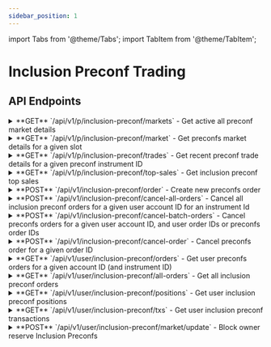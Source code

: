 ```yaml
---
sidebar_position: 1
---
```


import Tabs from '@theme/Tabs';
import TabItem from '@theme/TabItem';

# Inclusion Preconf Trading

## API Endpoints

<div className="api-endpoints-grid">

<details className="api-endpoint">
<summary className="api-endpoint-header">
  <span className="api-method-get">**GET**</span> `/api/v1/p/inclusion-preconf/markets` - Get active all preconf market details
</summary>

**Code Example:**
<Tabs>
<TabItem value="http" label="HTTP" default>

```bash
curl -X GET /api/v1/p/inclusion-preconf/markets
```

</TabItem>
<TabItem value="python" label="Python">

```python
import requests

url = "https://mainnet.app.ethgas.com/api/v1/p/inclusion-preconf/markets"

headers = {}

response = requests.get(url, headers=headers)

print(response.text)
```

</TabItem>
</Tabs>

**Request Parameters:**

| Parameter | Required | Type | Description |
| --- | --- | --- | --- |
| None | - | - | No parameters required |

**Example Response:**

```json
{
    "success": true,
    "data": {
        "markets": [
            {
                "marketId": 1000002880221,
                "slot": 2880221,
                "instrumentId": "ETH-PC-2880221",
                "name": "Eth Preconf Inclusion Slot #2880221",
                "quantityStep": "1",
                "minQuantity": "1",
                "maxQuantity": "30000000",
                "priceStep": "0.00000000001",
                "minPrice": "0.00000000001",
                "maxPrice": "0.00001",
                "collateralPerSlot": "3.996",
                "totalPreconf": 36000000,
                "availablePreconf": 30000000,
                "direction": true,
                "price": "0.00000001302",
                "midPrice": "0.00000001299",
                "status": 1,
                "maturityTime": 1730465048000,
                "trxSubmitTime": 1730465050000,
                "blockTime": 1730465052000,
                "finalityTime": 1730465820000,
                "totalGas": 29982469,
                "validatorType": 1,
                "updateDate": 1730465042000
            }
        ]
    }
}
```

**Response Body:**

| Name | Type | Description |
| --- | --- | --- |
| markets | array | List of Market objects |
| └ marketId | integer | Preconf market ID |
| └ slot | integer | Slot number of the block |
| └ instrumentId | string | Inclusion Preconf Market instrument ID<br/><br/>Use endpoint [GET /api/v1/p/inclusion-preconf/markets] to get a list of all available inclusion preconf markets' instrument IDs |
| └ name | string | Preconf market name<br/><br/>In format: "ETH-PC-xxxxxx" |
| └ quantityStep | string | Minimum increment between different order quantities |
| └ minQuantity | string | Minimum order quantity |
| └ maxQuantity | string | Maximum order quantity |
| └ priceStep | string | Minimum increment between valid price levels |
| └ minPrice | string | Minimum price |
| └ maxPrice | string | Maximum price |
| └ collateralPerSlot | string | ETH reserved by validator as collateral for this slot |
| └ totalPreconf | integer | Total preconf quantity for this slot |
| └ availablePreconf | integer | Available preconf quantity for trading |
| └ direction | boolean | The last trading direction (true = buy, false = sell) |
| └ price | string | Latest traded market price for this market |
| └ midPrice | string | Mid price of bid and ask |
| └ status | integer | Market status - see the [Market Status Codes](#market-status-codes) section for more information |
| └ maturityTime | integer | Datetime (in UNIX time) when the market will be closed |
| └ trxSubmitTime | integer | Datetime (in UNIX time) when the market will be closed for submitting transactions |
| └ blockTime | integer | Datetime (in UNIX time) when the block starts |
| └ finalityTime | integer | Datetime (in UNIX time) when the block is being finalized |
| └ totalGas | integer | Total gas available for sale in this block |
| └ validatorType | integer | Type of validator (0 for normal validators, 1 for SSV validators) |
| └ updateDate | integer | Datetime (in UNIX time) when the market orderbook was last updated |

</details>

<details className="api-endpoint">
<summary className="api-endpoint-header">
  <span className="api-method-get">**GET**</span> `/api/v1/p/inclusion-preconf/market` - Get preconfs market details for a given slot
</summary>

**Code Example:**
<Tabs>
<TabItem value="http" label="HTTP" default>

```bash
curl -X GET /api/v1/p/inclusion-preconf/market?slot=2880221
```

</TabItem>
<TabItem value="python" label="Python">

```python
import requests

url = "https://mainnet.app.ethgas.com/api/v1/p/inclusion-preconf/market"

params = {
    "slot": 2880221
}

headers = {}

response = requests.get(url, headers=headers, params=params)

print(response.text)
```

</TabItem>
</Tabs>

**Request Parameters:**

| Parameter | Required | Type | Description |
| --- | --- | --- | --- |
| slot | YES | integer | Slot number |

**Example Response:**

```json
{
    "success": true,
    "data": {
        "market": {
            "marketId": 1000002880221,
            "slot": 2880221,
            "instrumentId": "ETH-PC-2880221",
            "name": "Eth Preconf Inclusion Slot #2880221",
            "quantityStep": "1",
            "minQuantity": "1",
            "maxQuantity": "30000000",
            "priceStep": "0.00000000001",
            "minPrice": "0.00000000001",
            "maxPrice": "0.00001",
            "collateralPerSlot": "3.996",
            "totalPreconf": 36000000,
            "availablePreconf": 30000000,
            "direction": true,
            "price": "0.00000001302",
            "midPrice": "0.00000001299",
            "status": 1,
            "maturityTime": 1730465048000,
            "trxSubmitTime": 1730465050000,
            "blockTime": 1730465052000,
            "finalityTime": 1730465820000,
            "totalGas": 29982469,
            "validatorType": 1,
            "updateDate": 1730465042000
        }
    }
}
```

**Response Body:**

| Name | Type | Description |
| --- | --- | --- |
| market | object | Market object |
| └ marketId | integer | Preconf market ID |
| └ slot | integer | Slot number of the block |
| └ instrumentId | string | Inclusion Preconf Market instrument ID<br/><br/>Use endpoint [GET /api/v1/p/inclusion-preconf/markets] to get a list of all available instrument IDs |
| └ name | string | Preconf market name<br/><br/>In format: "ETH-PC-xxxxxx" |
| └ quantityStep | string | Minimum increment between different order quantities |
| └ minQuantity | string | Minimum order quantity |
| └ maxQuantity | string | Maximum order quantity |
| └ priceStep | string | Minimum increment between valid price levels |
| └ minPrice | string | Minimum price |
| └ maxPrice | string | Maximum price |
| └ collateralPerSlot | string | ETH reserved by validator as collateral for this slot |
| └ totalPreconf | integer | Total preconf quantity for this slot |
| └ availablePreconf | integer | Available preconf quantity for trading |
| └ direction | boolean | The last trading direction (true = buy, false = sell) |
| └ price | string | Latest traded market price for this market |
| └ midPrice | string | Mid price of bid and ask |
| └ status | integer | Market status - see the [Market Status Codes](#market-status-codes) section for more information |
| └ maturityTime | integer | Datetime (in UNIX time) when the market will be closed |
| └ trxSubmitTime | integer | Datetime (in UNIX time) when the market will be closed for submitting transactions |
| └ blockTime | integer | Datetime (in UNIX time) when the block starts |
| └ finalityTime | integer | Datetime (in UNIX time) when the block is being finalized |
| └ totalGas | integer | Total gas available for sale in this block |
| └ validatorType | integer | Type of validator (0 for normal validators, 1 for SSV validators) |
| └ updateDate | integer | Datetime (in UNIX time) when the market orderbook was last updated |

</details>

<details className="api-endpoint">
<summary className="api-endpoint-header">
  <span className="api-method-get">**GET**</span> `/api/v1/p/inclusion-preconf/trades` - Get recent preconf trade details for a given preconf instrument ID
</summary>

**Code Example:**
<Tabs>
<TabItem value="http" label="HTTP" default>

```bash
curl -X GET /api/v1/p/inclusion-preconf/trades?instrumentId=ETH-PC-988403&limit=10
```

</TabItem>
<TabItem value="python" label="Python">

```python
import requests

url = "https://mainnet.app.ethgas.com/api/v1/p/inclusion-preconf/trades"

params = {
    "instrumentId": "ETH-PC-988403",
    "limit": 10
}

headers = {}

response = requests.get(url, headers=headers, params=params)

print(response.text)
```

</TabItem>
</Tabs>

**Request Parameters:**

| Parameter | Required | Type | Description |
| --- | --- | --- | --- |
| instrumentId | YES | string | Instrument ID |
| limit | NO | integer | Maximum number of transactions to return |

**Example Response:**

```json
{
    "trades": [
        {
            "trxId": "1231310314",
            "instrumentId": "ETH-PC-988403",
            "side": false,
            "price": "0.0501",
            "quantity": "210000",
            "date": 1689833397180
        },
        {
            "trxId": "1231310327",
            "instrumentId": "ETH-PC-988403",
            "side": false,
            "price": "0.0493",
            "quantity": "400000",
            "date": 1689833043675
        }
    ]
}
```

**Response Body:**

| Name | Type | Description |
| --- | --- | --- |
| trades | array | List of trades |
| └ trxId | string | Transaction Id |
| └ instrumentId | string | Inclusion Preconf market instrument ID<br/><br/>Use endpoint [GET /api/v1/p/inclusion-preconf/markets] to get a list of all available inclusion preconf markets' instrument IDs |
| └ side | boolean | Trade side (true for buy, false for sell) |
| └ price | string | Price at which the trade occurred |
| └ quantity | string | Traded quantity |
| └ date | integer | Timestamp of the trade in milliseconds |

</details>

<details className="api-endpoint">
<summary className="api-endpoint-header">
  <span className="api-method-get">**GET**</span> `/api/v1/p/inclusion-preconf/top-sales` - Get inclusion preconf top sales
</summary>

**Code Example:**
<Tabs>
<TabItem value="http" label="HTTP" default>

```bash
curl -X GET /api/v1/p/inclusion-preconf/top-sales
```

</TabItem>
<TabItem value="python" label="Python">

```python
import requests

url = "https://mainnet.app.ethgas.com/api/v1/p/inclusion-preconf/top-sales"

headers = {}

response = requests.get(url, headers=headers)

print(response.text)
```

</TabItem>
</Tabs>

**Request Parameters:**

| Parameter | Required | Type | Description |
| --- | --- | --- | --- |
| None | - | - | No parameters required |

**Response Body:**

| Name | Type | Description |
| --- | --- | --- |
| topSales | array | List of top sales |
| └ slot | integer | Slot ID |
| └ totalGas | integer | Total gas purchased in this slot |
| └ sales | array | Array of top gas sales |
| 　└ price | string | Purchased price in average |
| 　└ quantity | string | Purchased gas quantity |

</details>

<details className="api-endpoint">
<summary className="api-endpoint-header">
  <span className="api-method-post">**POST**</span> `/api/v1/inclusion-preconf/order` - Create new preconfs order
</summary>

**Code Example:**
<Tabs>
<TabItem value="http" label="HTTP" default>

```bash
curl -H "Authorization: Bearer {{access_token}}" -X POST /api/v1/inclusion-preconf/order \
  -H "Content-Type: application/json" \
  -d '{
    "instrumentId": "ETH-PC-9884031",
    "accountId": 128,
    "side": 1,
    "orderType": 2,
    "quantity": 10000,
    "clientOrderId": "05d61624",
    "passive": false,
    "price": 0.01
}'
```

</TabItem>
<TabItem value="python" label="Python">

```python
import requests

url = "https://mainnet.app.ethgas.com/api/v1/inclusion-preconf/order"

payload = {
    "instrumentId": "ETH-PC-9884031",
    "accountId": 128,
    "side": 1,
    "orderType": 2,
    "quantity": 10000,
    "clientOrderId": "05d61624",
    "passive": False,
    "price": 0.01
}

headers = {
    'Content-Type': 'application/json',
    'Authorization': 'Bearer {{access_token}}'
}

response = requests.post(url, headers=headers, json=payload)

print(response.text)
```

</TabItem>
</Tabs>

**Request Parameters:**

| Parameter | Required | Type | Description |
| --- | --- | --- | --- |
| instrumentId | NO | string | Instrument ID |
| accountId | YES | integer | Account ID |
| side | NO | integer | Order Side. Buy = 1, Sell = 0 |
| orderType | YES | integer | Order Type. Market = 1, Limit = 2, FOK = 3 |
| clientOrderId | YES | string | A client generated random string as orderId |
| passive | NO | boolean | (Post-only) Whether the order is a maker order only (i.e. can only be lifted, but cannot lift/take any orders from the orderbook itself - in other words, can only add liquidity)<br/><br/>If set to false, there are no such restrictions and the order can immediately lift (i.e. take) existing orders in the orderbook if it is crossing the bid/sell price spread |
| price | NO | double | Order price. Only applicable to limit, fok order |
| quantity | YES | integer | Quantity to buy or sell |

**Example Response:**

```json
{
    "success": true,
    "data": {
        "order": {
            "orderId": 204415806,
            "instrumentId": "ETH-PC-9884031",
            "accountId": 128,
            "side": true,
            "orderType": 2,
            "quantity": "10000",
            "fulfilled": "5000",
            "price": "0.01",
            "status": 1,
            "clientOrderId": "05d61624",
            "passive": false,
            "orderDate": 1697449417659,
            "source": 1
        }
    }
}
```

**Response Body:**

| Name | Type | Description |
| --- | --- | --- |
| order | object | Order object |
| └ orderId | integer | Unique order ID, assigned by ETHGas |
| └ instrumentId | string | Inclusion Preconf market instrument ID<br/><br/>Use endpoint [GET /api/v1/p/inclusion-preconf/markets] to get a list of all available inclusion preconf markets' instrument IDs |
| └ accountId | integer | Unique ID for each of the user's current & trading accounts assigned by ETHGas |
| └ side | boolean | buy order (true) or sell order (false) |
| └ orderType | integer | Market order (1) or limit order (2) |
| └ quantity | string | Order quantity |
| └ fulfilled | string | Quantity that has already been executed |
| └ price | string | Price of the order |
| └ status | integer | Order status - see the [Order Status Codes](#order-status-codes) section for more information |
| └ clientOrderId | string | An arbitrary string with max 32 characters (preferably unique) provided by the client when the order was created |
| └ passive | boolean | Whether the order is a maker order only |
| └ orderDate | integer | Datetime (in UNIX time) when the order was created |
| └ source | integer | Where the order is originated |

</details>

<details className="api-endpoint">
<summary className="api-endpoint-header">
  <span className="api-method-post">**POST**</span> `/api/v1/inclusion-preconf/cancel-all-orders` - Cancel all inclusion preconf orders for a given user account ID for an instrument Id
</summary>

**Code Example:**
<Tabs>
<TabItem value="http" label="HTTP" default>

```bash
curl -H "Authorization: Bearer {{access_token}}" -X POST /api/v1/inclusion-preconf/cancel-all-orders \
  -H "Content-Type: application/json" \
  -d '{
    "accountId": 128,
    "instrumentId": "ETH-PC-1012051"
}'
```

</TabItem>
<TabItem value="python" label="Python">

```python
import requests

url = "https://mainnet.app.ethgas.com/api/v1/inclusion-preconf/cancel-all-oders"

payload = {
    "accountId": 128,
    "instrumentId": "ETH-PC-1012051"
}

headers = {
    'Content-Type': 'application/json',
    'Authorization': 'Bearer {{access_token}}'
}

response = requests.post(url, headers=headers, json=payload)

print(response.text)
```

</TabItem>
</Tabs>

**Request Parameters:**

| Parameter | Required | Type | Description |
| --- | --- | --- | --- |
| accountId | YES | integer | Account ID |
| instrumentId | YES | string | Instrument ID |

**Example Response:**

```json
{
    "success": true,
    "data": {}
}
```

**Response Body:**

| Name | Type | Description |
| --- | --- | --- |
| accountId | integer | Account ID |
| orderId | integer | Order ID |
| code | integer | Response code |

</details>

<details className="api-endpoint">
<summary className="api-endpoint-header">
  <span className="api-method-post">**POST**</span> `/api/v1/inclusion-preconf/cancel-batch-orders` - Cancel preconfs orders for a given user account ID, and user order IDs or preconfs order IDs
</summary>

**Code Example:**
<Tabs>
<TabItem value="http" label="HTTP" default>

```bash
curl -H "Authorization: Bearer {{access_token}}" -X POST /api/v1/inclusion-preconf/cancel-batch-oders \
  -H "Content-Type: application/json" \
  -d '{
    "accountId": 128,
    "instrumentId": "ETH-PC-1012051",
    "orderIds": ["b25ab402", "5e885ddd"]
}'
```

</TabItem>
<TabItem value="python" label="Python">

```python
import requests

url = "https://mainnet.app.ethgas.com/api/v1/inclusion-preconf/cancel-batch-oders"

payload = {
    "accountId": 128,
    "instrumentId": "ETH-PC-1012051",
    "orderIds": [
        "b25ab402",
        "5e885ddd"
    ]
}

headers = {
    'Content-Type': 'application/json',
    'Authorization': 'Bearer {{access_token}}'
}

response = requests.post(url, headers=headers, json=payload)

print(response.text)
```

</TabItem>
</Tabs>

**Request Parameters:**

| Parameter | Required | Type | Description |
| --- | --- | --- | --- |
| accountId | YES | integer | account ID |
| orderIds | YES | List of integer | Order ID |
| instrumentId | YES | string | Instrument ID |

**Example Response:**

```json
{
    "success": true,
    "data": {}
}
```

**Response Body:**

| Name | Type | Description |
| --- | --- | --- |
| accountId | integer | Account ID |
| orderId | integer | Order ID |
| code | integer | Response code |

</details>

<details className="api-endpoint">
<summary className="api-endpoint-header">
  <span className="api-method-post">**POST**</span> `/api/v1/inclusion-preconf/cancel-order` - Cancel preconfs order for a given order ID
</summary>

**Code Example:**
<Tabs>
<TabItem value="http" label="HTTP" default>

```bash
curl -H "Authorization: Bearer {{access_token}}" -X POST /api/v1/inclusion-preconf/cancel-order \
  -H "Content-Type: application/json" \
  -d '{
    "accountId": 128,
    "instrumentId": "ETH-PC-1012051",
    "orderId": "b25ab402"
}'
```

</TabItem>
<TabItem value="python" label="Python">

```python
import requests

url = "https://mainnet.app.ethgas.com/api/v1/inclusion-preconf/cancel-order"

payload = {
    "accountId": 128,
    "instrumentId": "ETH-PC-1012051",
    "orderId": "b25ab402"
}

headers = {
    'Content-Type': 'application/json',
    'Authorization': 'Bearer {{access_token}}'
}

response = requests.post(url, headers=headers, json=payload)

print(response.text)
```

</TabItem>
</Tabs>

**Request Parameters:**

| Parameter | Required | Type | Description |
| --- | --- | --- | --- |
| instrumentId | YES | string | Instrument ID |
| orderId | YES | integer | Order ID |
| accountId | YES | integer | Account ID |
| clientOrderId | YES | string | A client generated random string as orderId |

**Example Response:**

```json
{
    "success": true,
    "data": {}
}
```

**Response Body:**

| Name | Type | Description |
| --- | --- | --- |
| accountId | integer | Account ID |
| orderId | integer | Order ID |
| code | integer | Response code |

</details>

<details className="api-endpoint">
<summary className="api-endpoint-header">
  <span className="api-method-get">**GET**</span> `/api/v1/user/inclusion-preconf/orders` - Get user preconfs orders for a given account ID (and instrument ID)
</summary>

**Code Example:**
<Tabs>
<TabItem value="http" label="HTTP" default>

```bash
curl -H "Authorization: Bearer {{access_token}}" -X GET /api/v1/user/inclusion-preconf/orders?accountId=128&instrumentId=ETH-PC-9884031
```

</TabItem>
<TabItem value="python" label="Python">

```python
import requests

url = "https://mainnet.app.ethgas.com/api/v1/user/inclusion-preconf/orders"

params = {
    "accountId": 128,
    "instrumentId": "ETH-PC-9884031"
}

headers = {
    'Authorization': 'Bearer {{access_token}}'
}

response = requests.get(url, headers=headers, params=params)

print(response.text)
```

</TabItem>
</Tabs>

**Request Parameters:**

| Parameter | Required | Type | Description |
| --- | --- | --- | --- |
| instrumentId | NO | string | Instrument ID |
| accountId | YES | integer | Account ID |
| onbook | NO | boolean | Pending Orders Only? |
| done | NO | boolean | Done Orders Only? |
| asc | NO | boolean | Sort direction, true = ascending, false = descending, default to false |
| limit | NO | integer | Maximum Number of Orders To Return |

**Example Response:**

```json
{
    "success": true,
    "data": {
        "orders": [
            {
                "orderId": 204421028,
                "marketId": 1000009884031,
                "accountId": 128,
                "instrumentId": "ETH-PC-9884031",
                "side": false,
                "orderType": 1,
                "quantity": "994.66",
                "fulfilled": "994.66",
                "price": 0.00000000535,
                "fees": "0",
                "status": 10,
                "clientOrderId": "y0xja3Xi",
                "passive": false,
                "orderDate": 1697449610000,
                "source": 1,
                "updateDate": 1697449609000
            }
        ]
    }
}
```

**Response Body:**

| Name | Type | Description |
| --- | --- | --- |
| orders | array | List of order object |
| └ orderId | integer | Unique order ID, assigned by ETHGas |
| └ marketId | integer | ETHGas marketId |
| └ accountId | integer | Unique ID for each of the user's current & trading accounts assigned by ETHGas |
| └ instrumentId | string | Inclusion Preconf Market instrument ID<br/><br/>Use endpoint [GET /api/v1/p/inclusion-preconf/markets] to get a list of all available inclusion preconf markets' instrument IDs |
| └ side | boolean | buy order (true) or sell order (false) |
| └ orderType | integer | Market order (1) or limit order (2)<br/><br/>If an order is sent with both a price specified and an orderType of 1, then a maximum slippage order is created |
| └ quantity | string | Order quantity |
| └ fulfilled | string | Whether the order has already been executed |
| └ price | string | Price of the preconfirmation<br/><br/>The should not be included for a regular market order; however if an order is sent with both a price specified and an orderType of 1, then a maximum slippage order is created |
| └ fees | string | Fees charged for this order |
| └ status | integer | Order status - see the [Order Status Codes](#order-status-codes) section for more information |
| └ clientOrderId | string | An arbitrary string with max 32 characters (preferably unique) provided by the client when the order was created |
| └ passive | boolean | (Post-only) Whether the order is a maker order only (i.e. can only be lifted, but cannot lift/take any orders from the orderbook itself - in other words, can only add liquidity)<br/><br/>If set to false, there are no such restrictions and the order can immediately lift (i.e. take) existing orders in the orderbook if it is crossing the bid/sell price spread |
| └ orderDate | integer | Datetime (in UNIX time) when the order was placed |
| └ source | integer | Where the order is originated<br/><br/>1: User interface |
| └ updateDate | integer | Datetime (in UNIX time) when the order was last updated |

</details>

<details className="api-endpoint">
<summary className="api-endpoint-header">
  <span className="api-method-get">**GET**</span> `/api/v1/user/inclusion-preconf/all-orders` - Get all inclusion preconf orders
</summary>

**Code Example:**
<Tabs>
<TabItem value="http" label="HTTP" default>

```bash
curl -H "Authorization: Bearer {{access_token}}" -X GET /api/v1/user/inclusion-preconf/all-orders
```

</TabItem>
<TabItem value="python" label="Python">

```python
import requests

url = "https://mainnet.app.ethgas.com/api/v1/user/inclusion-preconf/all-orders"

headers = {
    'Authorization': 'Bearer {{access_token}}'
}

response = requests.get(url, headers=headers)

print(response.text)
```

</TabItem>
</Tabs>

**Request Parameters:**

| Parameter | Required | Type | Description |
| --- | --- | --- | --- |
| None | - | - | No parameters required |

**Response Body:**

| Name | Type | Description |
| --- | --- | --- |
| orders | array | List of all user's inclusion preconf orders |
| └ orderId | integer | Order ID |
| └ marketId | integer | Market ID |
| └ instrumentId | string | Instrument ID |
| └ side | boolean | Order side |
| └ orderType | integer | Order type |
| └ quantity | string | Order quantity |
| └ price | string | Order price |
| └ status | integer | Order status |
| └ createDate | integer | Creation timestamp |
| └ updateDate | integer | Last update timestamp |

</details>

<details className="api-endpoint">
<summary className="api-endpoint-header">
  <span className="api-method-get">**GET**</span> `/api/v1/user/inclusion-preconf/positions` - Get user inclusion preconf positions
</summary>

**Code Example:**
<Tabs>
<TabItem value="http" label="HTTP" default>

```bash
curl -H "Authorization: Bearer {{access_token}}" -X GET /api/v1/user/inclusion-preconf/positions
```

</TabItem>
<TabItem value="python" label="Python">

```python
import requests

url = "https://mainnet.app.ethgas.com/api/v1/user/inclusion-preconf/positions"

headers = {
    'Authorization': 'Bearer {{access_token}}'
}

response = requests.get(url, headers=headers)

print(response.text)
```

</TabItem>
</Tabs>

**Request Parameters:**

| Parameter | Required | Type | Description |
| --- | --- | --- | --- |
| None | - | - | No parameters required |

**Response Body:**

| Name | Type | Description |
| --- | --- | --- |
| positions | array | List of user's inclusion preconf positions |
| └ positionId | integer | Position ID |
| └ marketId | integer | Market ID |
| └ instrumentId | string | Instrument ID |
| └ quantity | string | Position quantity |
| └ price | string | Position price |
| └ status | integer | Position status |
| └ createDate | integer | Creation timestamp |
| └ updateDate | integer | Last update timestamp |

</details>

<details className="api-endpoint">
<summary className="api-endpoint-header">
  <span className="api-method-get">**GET**</span> `/api/v1/user/inclusion-preconf/txs` - Get user inclusion preconf transactions
</summary>

**Code Example:**
<Tabs>
<TabItem value="http" label="HTTP" default>

```bash
curl -H "Authorization: Bearer {{access_token}}" -X GET /api/v1/user/inclusion-preconf/txs?instrumentId=ETH-PC-9884031&limit=10
```

</TabItem>
<TabItem value="python" label="Python">

```python
import requests

url = "https://mainnet.app.ethgas.com/api/v1/user/inclusion-preconf/txs"

params = {
    "instrumentId": "ETH-PC-9884031",
    "limit": 10
}

headers = {
    'Authorization': 'Bearer {{access_token}}'
}

response = requests.get(url, headers=headers, params=params)

print(response.text)
```

</TabItem>
</Tabs>

**Request Parameters:**

| Parameter | Required | Type | Description |
| --- | --- | --- | --- |
| instrumentId | YES | string | Preconf Market instrument ID<br/><br/>Use endpoint [GET /api/v1/p/inclusion-preconf/markets] to get a list of all available inclusion preconf markets' instrument IDs |
| limit | NO | integer | number of transactions returned |

**Response Body:**

| Name | Type | Description |
| --- | --- | --- |
| txs | array | List of trades |
| └ instrumentId | string | Preconf Market instrument ID<br/><br/>Use endpoint [GET /api/v1/p/inclusion-preconf/markets] to get a list of all available inclusion preconf markets' instrument IDs |
| └ trxId | integer | Transaction Id |
| └ buyerAccountId | integer | Buyer Account Id |
| └ sellerAccountId | integer | Seller Account Id |
| └ side | integer | Order Side. Buy = 1, Sell = 0 |
| └ price | string | Latest traded market price for this market |
| └ quantity | integer | Quantity always = 1 |
| └ date | integer | Datetime (in UNIX time) when the market orderbook was last updated |

</details>

<details className="api-endpoint">
<summary className="api-endpoint-header">
  <span className="api-method-post">**POST**</span> `/api/v1/user/inclusion-preconf/market/update` - Block owner reserve Inclusion Preconfs
</summary>

**Code Example:**
<Tabs>
<TabItem value="http" label="HTTP" default>

```bash
curl -H "Authorization: Bearer {{access_token}}" -X POST /api/v1/user/inclusion-preconf/market/update \
  -H "Content-Type: application/json" \
  -d '{
    "instrumentId": "ETH-PC-475423",
    "reservedQty": 1000
}'
```

</TabItem>
<TabItem value="python" label="Python">

```python
import requests

url = "https://mainnet.app.ethgas.com/api/v1/user/inclusion-preconf/market/update"

payload = {
    'instrumentId': 'ETH-PC-475423',
    'reservedQty': 1000
}

headers = {
    'Content-Type': 'application/json',
    'Authorization': 'Bearer {{access_token}}'
}

response = requests.post(url, headers=headers, json=payload)

print(response.text)
```

</TabItem>
</Tabs>

**Request Parameters:**

| Parameter | Required | Type | Description |
| --- | --- | --- | --- |
| instrumentId | YES | String | Instrument ID |
| reservedQty | YES | Integer | Reserved quantity |

**Example Response:**

```json
{
    "success": true,
    "data": {}
}
```

**Response Body:**

| Name | Type | Description |
| --- | --- | --- |
| success | boolean | Operation success status |

</details>

</div>